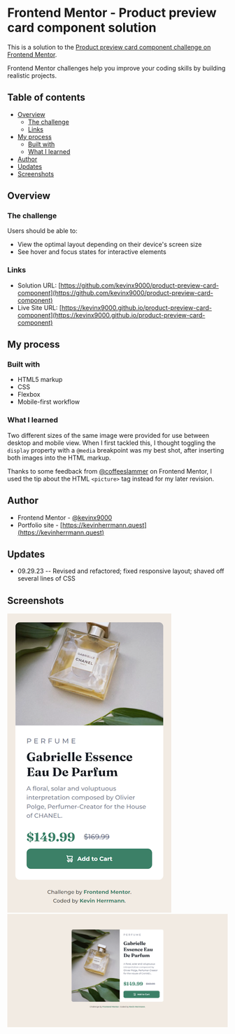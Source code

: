 # Frontend Mentor - Product preview card component solution

This is a solution to the [Product preview card component challenge on Frontend Mentor](https://www.frontendmentor.io/challenges/product-preview-card-component-GO7UmttRfa). 

Frontend Mentor challenges help you improve your coding skills by building realistic projects. 

## Table of contents

- [Overview](#overview)
  - [The challenge](#the-challenge)
  - [Links](#links)
- [My process](#my-process)
  - [Built with](#built-with)
  - [What I learned](#what-i-learned)
- [Author](#author)
- [Updates](#updates)
- [Screenshots](#screenshots)

## Overview

### The challenge

Users should be able to:

- View the optimal layout depending on their device's screen size
- See hover and focus states for interactive elements

### Links

- Solution URL: [https://github.com/kevinx9000/product-preview-card-component](https://github.com/kevinx9000/product-preview-card-component)
- Live Site URL: [https://kevinx9000.github.io/product-preview-card-component](https://kevinx9000.github.io/product-preview-card-component)

## My process

### Built with

- HTML5 markup
- CSS
- Flexbox
- Mobile-first workflow

### What I learned

Two different sizes of the same image were provided for use between desktop and mobile view. When I first tackled this, I thought toggling the `display` property with a `@media` breakpoint was my best shot, after inserting both images into the HTML markup.

Thanks to some feedback from [@coffeeslammer](https://www.frontendmentor.io/profile/coffeeslammer) on Frontend Mentor, I used the tip about the HTML `<picture>` tag instead for my later revision.

## Author

- Frontend Mentor - [@kevinx9000](https://www.frontendmentor.io/profile/kevinx9000)
- Portfolio site - [https://kevinherrmann.quest](https://kevinherrmann.quest)

## Updates

- 09.29.23 -- Revised and refactored; fixed responsive layout; shaved off several lines of CSS

## Screenshots

![](/my-screenshots/my-mobile-screenshot-375.png)
![](/my-screenshots/my-desktop-screenshot-1440.png)


